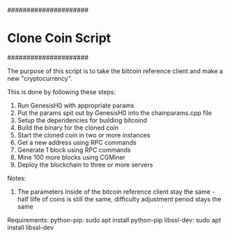 #####################
# Clone Coin Script #
#####################

The purpose of this script is to take the bitcoin reference client and make a new "cryptocurrency".

This is done by following these steps:
1) Run GenesisH0 with appropriate params
2) Put the params spit out by GenesisH0 into the chainparams.cpp file
3) Setup the dependencies for building bitcoind
4) Build the binary for the cloned coin
5) Start the cloned coin in two or more instances
6) Get a new address using RPC commands
7) Generate 1 block using RPC commands 
8) Mine 100 more blocks using CGMiner
9) Deploy the blockchain to three or more servers

Notes:
1) The parameters inside of the bitcoin reference client stay the same - half lilfe of coins is still the same, difficulty adjustment period stays the same

Requirements:
python-pip: sudo apt install python-pip
libssl-dev: sudo apt install libssl-dev 
